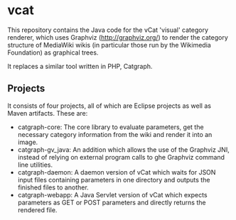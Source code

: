 vcat
====

This repository contains the Java code for the vCat 'visual' category renderer,
which uses Graphviz (http://graphviz.org/) to render the category structure of
MediaWiki wikis (in particular those run by the Wikimedia Foundation) as
graphical trees.

It replaces a similar tool written in PHP, Catgraph.

Projects
--------

It consists of four projects, all of which are Eclipse projects as well as
Maven artifacts. These are:

* catgraph-core: The core library to evaluate parameters, get the necessary
  category information from the wiki and render it into an image.
* catgraph-gv_java: An addition which allows the use of the Graphviz JNI,
  instead of relying on external program calls to ghe Graphviz command line
  utilities.
* catgraph-daemon: A daemon version of vCat which waits for JSON input files
  containing parameters in one directory and outputs the finished files to
  another.
* catgraph-webapp: A Java Servlet version of vCat which expects parameters as
  GET or POST parameters and directly returns the rendered file.
